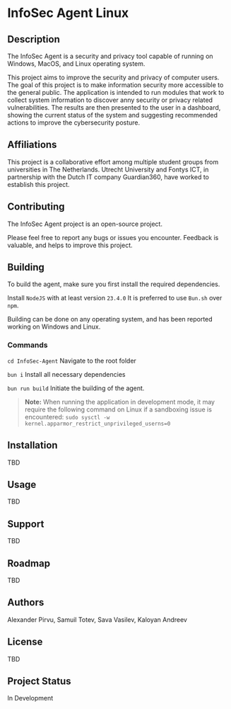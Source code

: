 # InfoSec Agent Linux

## Description

The InfoSec Agent is a security and privacy tool capable of running on Windows, MacOS, and Linux operating system. 

This project aims to improve the security and privacy of computer users. The goal of this project is to make information security more accessible to the general public. The application is intended to run modules that work to collect system information to discover anny security or privacy related vulnerabilities. The results are then presented to the user in a dashboard, showing the current status of the system and suggesting recommended actions to improve the cybersecurity posture.

## Affiliations

This project is a collaborative effort among multiple student groups from universities in The Netherlands. Utrecht University and Fontys ICT, in partnership with the Dutch IT company Guardian360, have worked to establish this project.

## Contributing

The InfoSec Agent project is an open-source project.

Please feel free to report any bugs or issues you encounter. Feedback is valuable, and helps to improve this project.

## Building

To build the agent, make sure you first install the required dependencies. 

Install `NodeJS` with at least version `23.4.0`
It is preferred to use `Bun.sh` over `npm`.

Building can be done on any operating system, and has been reported working on Windows and Linux.

### Commands

`cd InfoSec-Agent` Navigate to the root folder

`bun i` Install all necessary dependencies

`bun run build` Initiate the building of the agent.

> **Note:** When running the application in development mode, it may require the following command on Linux if a sandboxing issue is encountered: `sudo sysctl -w kernel.apparmor_restrict_unprivileged_userns=0`

## Installation

TBD

## Usage

TBD

## Support

TBD

## Roadmap

TBD

## Authors

Alexander Pirvu, Samuil Totev, Sava Vasilev, Kaloyan Andreev

## License

TBD

## Project Status

In Development